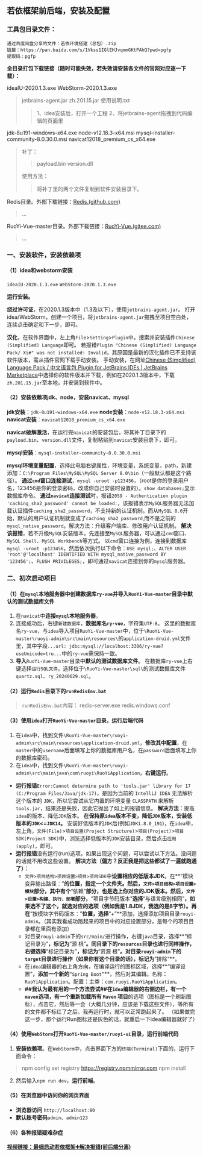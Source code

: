 ## 若依框架前后端，安装及配置

### 工具包目录文件：

```
通过百度网盘分享的文件：若依环境搭建（总包）.zip
链接：https://pan.baidu.com/s/1Vkss1IGlEHJvqmmGKtPAhQ?pwd=pgfp 
提取码：pgfp
```

**全目录打包下载链接（随时可能失效，若失效请安装各文件的官网对应逐一下载）：**

ideaIU-2020.1.3.exe
WebStorm-2020.1.3.exe

>jetbrains-agent.jar
>zh.201.15.jar
>使用说明.txt
>
>>1、idea安装后，打开一个工程
>>2、将jetbrains-agent拖拽到代码编辑的页面里

jdk-8u191-windows-x64.exe
node-v12.18.3-x64.msi
mysql-installer-community-8.0.30.0.msi
navicat12018_premium_cs_x64.exe

> 补丁：
>
> >payload.bin
> >version.dll
>
> 使用方法：
>
> >将补丁里的两个文件复制到软件安装目录下。

Redis目录。外部下载链接：[Redis.(github.com)](https://github.com/tporadowski/redis/)
>…

RuoYi-Vue-master目录。外部下载链接：[RuoYi-Vue.(gitee.com)](https://gitee.com/y_project/RuoYi-Vue)
>…



### 一、安装软件，安装依赖项

#### （1）idea和webstorm安装

`ideaIU-2020.1.3.exe`
`WebStorm-2020.1.3.exe`

**运行安装。**

**绕过许可证**，在2020.1.3版本中（1.3及以下），使用`jetbrains-agent.jar`。
打开idea/WebStorm，创建一个项目，将`jetbrains-agent.jar`拖拽至项目空白处，连续点击确定和下一步，即可。

**汉化**，在软件界面中，左上角`File`>`Setting`>`Plugin`中，搜索并安装插件`Chinese (Simplified) Language`即可。
若报错`Plugin "Chinese (Simplified) Language Pack/ Xi#" was not installed: Invalid`，其原因是最新的汉化插件已不支持该软件版本，需从插件官网下载手动安装。
手动安装，在网址[Chinese (Simplified) Language Pack / 中文语言包 Plugin for JetBrains IDEs | JetBrains Marketplace](https://plugins.jetbrains.com/plugin/13710-chinese-simplified-language-pack----/versions/stable)中选择你的软件版本并下载，例如在2020.1.3版本中，下载`zh.201.15.jar`至本地，并安装到软件中。



#### （2）安装依赖项jdk、node，安装navicat、mysql

**jdk安装**：`jdk-8u191-windows-x64.exe`
**node安装**：`node-v12.18.3-x64.msi`
**navicat安装**：`navicat12018_premium_cs_x64.exe`

**navicat破解激活**，在运行完`navicat`的安装包后，将其补丁目录下的`payload.bin`、`version.dll`文件，复制粘贴到`navicat`安装目录下，即可。

**mysql安装**：`mysql-installer-community-8.0.30.0.msi`

**mysql环境变量配置**，选择此电脑右键属性，环境变量，系统变量，path，新建添加：`C:\Program Files\MySQL\MySQL Server 8.0\bin`（一般默认都是这个路径）。
**通过`cmd`窗口连接测试**，`mysql -uroot -p123456`，（root是你的登录用户名，123456是你的登录密码，改成你自己安装时设置的）。`show databases;`显示数据库命令。
**通过`navicat`连接测试**时，报错`2059 - Authentication plugin 'caching_sha2_password' cannot be loaded:`，该报错表示`MySQL`服务器无法加载认证插件`caching_sha2_password`，不支持新的认证机制。而从`MySQL 8.0`开始，默认的用户认证机制就变成了`caching_sha2_password`,而不是之前的`mysql_native_password`。解决方法：升级客户端库、修改用户认证机制。
**解决该报错**，若不升级`MySQL`安装版本，先连接至`MySQL`服务器，可以通过`cmd`窗口、`MySQL Shell`、`MySQL Workbench`等方式。
以`cmd`窗口连接为例，连接到数据库``mysql -uroot -p123456``，然后依次执行以下命令：`USE mysql;`、`ALTER USER 'root'@'localhost' IDENTIFIED WITH mysql_native_password BY '123456';`、`FLUSH PRIVILEGES;`，即可通过`navicat`连接到你的`mysql`服务器。



### 二、初次启动项目

#### （1）在`mysql`本地服务器中创建数据库`ry-vue`并导入`RuoYi-Vue-master`目录中默认的测试数据库文件

1. 在`navicat`中**连接`mysql`本地服务器**。
2. 连接成功后，右键`新建数据库`，**数据库名`ry-vue`**，字符集`UTF-8`。
	这里的数据库名`ry-vue`，与`idea`导入项目`RuoYi-Vue-master`中，位于`\RuoYi-Vue-master\ruoyi-admin\src\main\resources\`的`application-druid.yml`文件里，其中字段`...url: jdbc:mysql://localhost:3306/ry-vue?useUnicode=tru...`中的`ry-vue`需保持一致。
3. **导入**`RuoYi-Vue-master`目录中**默认的测试数据库文件**。
	在数据库`ry-vue`上右键选择`运行SQL文件`，选择位于`\RuoYi-Vue-master\sql\`的测试数据库文件`quartz.sql`、`ry_20240629.sql`。



#### （2）运行`Redis`目录下的`runRedisEnv.bat`

>`runRedisEnv.bat`内容：
>redis-server.exe redis.windows.conf



#### （3）使用`idea`打开`RuoYi-Vue-master`目录，运行后端代码

1. 在`idea`中，找到文件`\RuoYi-Vue-master\ruoyi-admin\src\main\resources\application-druid.yml`，**修改其中配置**，在`master`中的`username`后面填写上你的数据库用户名，在`password`后面填写上你的数据库密码。
2. 在`idea`中，找到文件`\RuoYi-Vue-master\ruoyi-admin\src\main\java\com\ruoyi\RuoYiApplication`，**右键运行**。

- **运行报错**`Error:Cannot determine path to 'tools.jar' library for 17 (C:/Program Files/Java/jdk-17)`，是因为当前的 `IntelliJ IDEA` 无法解析这个版本的 `JDK`，所以它尝试从它内置的环境变量 `CLASSPATH` 来解析 `tools.jar`，结果还是失败，因此它抛出了如上的报错信息。
	**解决方法**：提高`idea`的版本、降低`JDK`版本。
	**在保持原`idea`版本不变，降低`JDK`版本，安装低版本的`JDK`<=`JDK14`。**
	安装好低版本的`JDK`后(例如`JDK1.8.0_191`)，在`idea`中，左上角，`文件(File)`>`项目设置(Project Structure)`>`项目(Project)`>`项目SDK(Project SDK)`中，浏览选择低版本的`JDK`安装目录，然后点击`应用(apply)`，即可。
- **运行报错**没有运行(run)选项。如果出现这个问题，可以尝试以下方法。没问题的话就不用改这些设置。
  **解决方法（偏方？反正我是把这些都试了一遍就跑通了）：**
  - `文件>项目结构>项目设置>项目>项目SDK`中**设置相应的低版本JDK**。在**“模块变异输出路径：”**的位置，指定一个文件夹。然后，`文件>项目结构>项目设置>模块`部分，其中有个**“依赖”**部分，也是选上你对应的JDK版本。然后，`文件>设置>构建、执行、部署`部分，**“项目字节码版本”**选择**“与语言级别相同”**，如果选不了这个，就选对应的选项（例如我是1.8JDK，我选的是8字节）。再在**“按模块字节码版本：”**位置，选择**“+”**添加，选择添加项目目录`rouyi-admin`。（其实我看成功跑起来的项目中的对应设置部分，是每个的项目目录都在里面有添加）
  - 对目录`rouyi-admin`下的`src/main/`进行操作，右键`java`目录，选择**“标记目录为”**，标记为**“源 根”**。同目录下的`resources`目录也进行同样操作，右键选择**“标记目录为”**，标记为**“资源 根”**。对目录`rouyi-admin`下的`target`目录进行操作（如果你有这个目录的话），标记为**”排除“**。
  - 在`idea`编辑器的右上角方向，在编译运行的图标区域，选择**“编译设置”**，添加一个新的**`“Spring Boot”`**，然后对其编辑。名称：`RuoYiApplication`。配置：主类：`com.ruoyi.RuoYiApplication`。
  - **##我认为最有用的一个方法尝试##**在`idea`编辑器的右侧边栏，有一个`maven`选项，有一个**重新加载所有 `Maven` 项目**的选项（图标是一个刷新图标），点击它，然后等一会（大概几分钟，应该是下载这些文件），等所有的文件都不标红了之后。我再运行时，就可以正常跑起来了。
  	（如果做完这一步，那个运行Run图标还是灰色的话，就重启一下idea编辑器就好了）



#### （4）使用`WebStorm`打开`RuoYi-Vue-master/ruoyi-ui`目录，运行前端代码

1. **安装依赖项**。在`WebStorm`中，点击界面下方的`终端(Terminal)`下面的，运行下面命令：

> npm config set registry https://registry.npmmirror.com
> npm install

2. 然后输入`npm run dev`，**运行前端**。



#### （5）在浏览器中访问你的网页界面

- **浏览器访问** `http://localhost:80`
- **默认账号密码**`admin`、`admin123`

#### （6）各种报错疑难杂症

**[视频链接：最细启动若依框架➕解决报错(前后端分离)](https://www.bilibili.com/video/BV1TV411Q76J)**



